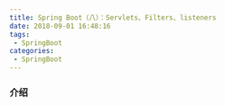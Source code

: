 ```yaml
---
title: Spring Boot（八）：Servlets、Filters、listeners
date: 2018-09-01 16:48:16
tags:
 - SpringBoot
categories: 
 - SpringBoot
---
```


### 介绍



<!-- more -->